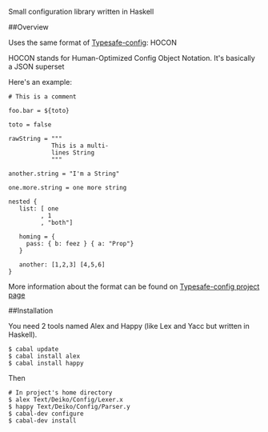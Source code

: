 Small configuration library written in Haskell

##Overview

Uses the same format of [Typesafe-config](https://github.com/typesafehub/config): HOCON

HOCON stands for Human-Optimized Config Object Notation. It's basically a JSON superset

Here's an example:

```
# This is a comment

foo.bar = ${toto}

toto = false

rawString = """
            This is a multi-
            lines String
            """

another.string = "I'm a String"

one.more.string = one more string

nested {
   list: [ one
         , 1
         , "both"]
   
   homing = { 
     pass: { b: feez } { a: "Prop"}
   }

   another: [1,2,3] [4,5,6]
}
```

More information about the format can be found on [Typesafe-config project page](https://github.com/typesafehub/config)

##Installation

You need 2 tools named Alex and Happy (like Lex and Yacc but written in Haskell). 

```
$ cabal update
$ cabal install alex
$ cabal install happy
```

Then

```
# In project's home directory
$ alex Text/Deiko/Config/Lexer.x
$ happy Text/Deiko/Config/Parser.y
$ cabal-dev configure
$ cabal-dev install
```
